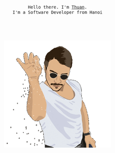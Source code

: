 <p align="center">
  <br>
  <br>
  <br>
  <samp>Hello there. I'm <a href="#">Thuan</a>.<br> I'm a Software Developer from Hanoi<br><br></samp>
  <br>
  <br>
  <br>
  <br>
  <img src="https://raw.githubusercontent.com/thuanlb/thuanlb/main/salt.gif" width="350" />
</p>


